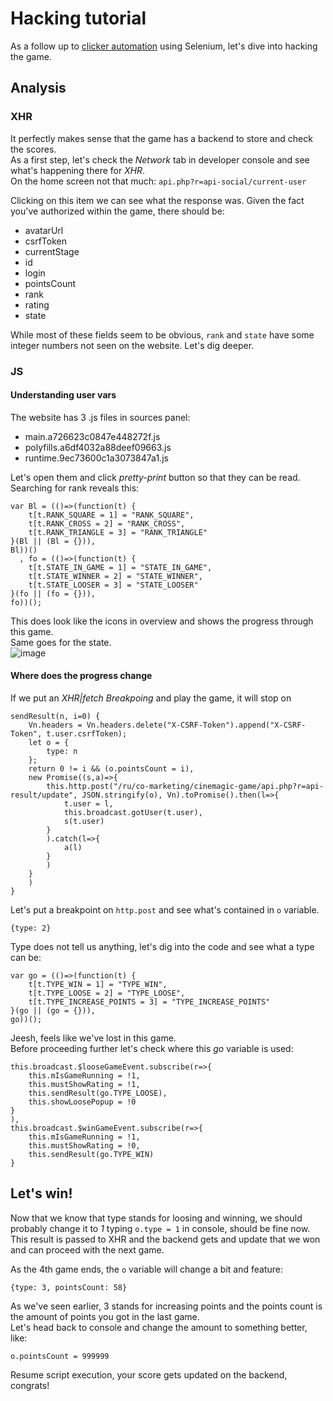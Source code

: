 # Hacking tutorial
As a follow up to [clicker automation](../../) using Selenium, let's dive into hacking the game.

## Analysis
### XHR
It perfectly makes sense that the game has a backend to store and check the scores.\
As a first step, let's check the _Network_ tab in developer console and see what's happening there for *XHR*.\
On the home screen not that much:
`api.php?r=api-social/current-user`

Clicking on this item we can see what the response was. Given the fact you've authorized within the game, there should be:
* avatarUrl
* csrfToken
* currentStage
* id
* login
* pointsCount
* rank
* rating
* state

While most of these fields seem to be obvious, `rank` and `state` have some integer numbers not seen on the website. Let's dig deeper.

### JS
#### Understanding user vars
The website has 3 .js files in sources panel:
* main.a726623c0847e448272f.js
* polyfills.a6df4032a88deef09663.js
* runtime.9ec73600c1a3073847a1.js

Let's open them and click *pretty-print* button so that they can be read.\
Searching for rank reveals this:
```JS {r, attr.source='.numberLines startFrom="11541"'}
var Bl = (()=>(function(t) {
	t[t.RANK_SQUARE = 1] = "RANK_SQUARE",
	t[t.RANK_CROSS = 2] = "RANK_CROSS",
	t[t.RANK_TRIANGLE = 3] = "RANK_TRIANGLE"
}(Bl || (Bl = {})),
Bl))()
  , fo = (()=>(function(t) {
	t[t.STATE_IN_GAME = 1] = "STATE_IN_GAME",
	t[t.STATE_WINNER = 2] = "STATE_WINNER",
	t[t.STATE_LOOSER = 3] = "STATE_LOOSER"
}(fo || (fo = {})),
fo))();
```
This does look like the icons in overview and shows the progress through this game.\
Same goes for the state.\
![image](https://user-images.githubusercontent.com/32206956/141380915-77e30d91-e32d-42c5-afd1-9e3c9f3a1f17.png)

#### Where does the progress change
If we put an *XHR|fetch Breakpoing* and play the game, it will stop on
```JS {r, attr.source='.numberLines startFrom="11653"'}
sendResult(n, i=0) {
	Vn.headers = Vn.headers.delete("X-CSRF-Token").append("X-CSRF-Token", t.user.csrfToken);
	let o = {
		type: n
	};
	return 0 != i && (o.pointsCount = i),
	new Promise((s,a)=>{
		this.http.post("/ru/co-marketing/cinemagic-game/api.php?r=api-result/update", JSON.stringify(o), Vn).toPromise().then(l=>{
			t.user = l,
			this.broadcast.gotUser(t.user),
			s(t.user)
		}
		).catch(l=>{
			a(l)
		}
		)
	}
	)
}
```

Let's put a breakpoint on `http.post` and see what's contained in `o` variable.
```JS
{type: 2}
```
Type does not tell us anything, let's dig into the code and see what a type can be:
```JS {r, attr.source='.numberLines startFrom="11982"'}
var go = (()=>(function(t) {
	t[t.TYPE_WIN = 1] = "TYPE_WIN",
	t[t.TYPE_LOOSE = 2] = "TYPE_LOOSE",
	t[t.TYPE_INCREASE_POINTS = 3] = "TYPE_INCREASE_POINTS"
}(go || (go = {})),
go))();
```
Jeesh, feels like we've lost in this game.\
Before proceeding further let's check where this *go* variable is used:
```JS {r, attr.source='.numberLines startFrom="14809"'}
this.broadcast.$looseGameEvent.subscribe(r=>{
	this.mIsGameRunning = !1,
	this.mustShowRating = !1,
	this.sendResult(go.TYPE_LOOSE),
	this.showLoosePopup = !0
}
),
this.broadcast.$winGameEvent.subscribe(r=>{
	this.mIsGameRunning = !1,
	this.mustShowRating = !0,
	this.sendResult(go.TYPE_WIN)
}
```

## Let's win!
Now that we know that type stands for loosing and winning, we should probably change it to *1* typing `o.type = 1` in console, 
should be fine now. This result is passed to XHR and the backend gets and update that we won and can proceed with the next game.

As the 4th game ends, the `o` variable will change a bit and feature:
```JS
{type: 3, pointsCount: 58}
```
As we've seen earlier, 3 stands for increasing points and the points count is the amount of points you got in the last game.\
Let's head back to console and change the amount to something better, like:
```JS
o.pointsCount = 999999
```
Resume script execution, your score gets updated on the backend, congrats!
